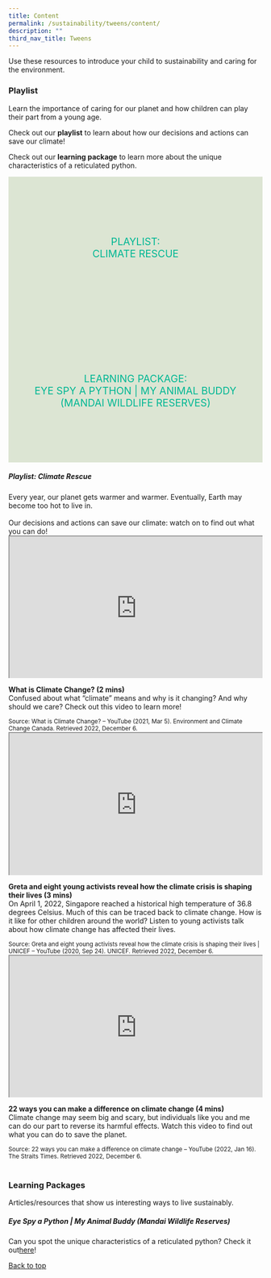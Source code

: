 ```yaml
---
title: Content
permalink: /sustainability/tweens/content/
description: ""
third_nav_title: Tweens
---
```

<style type="text/css">
/* Links */
.content a { color: #322987; }
.content a:focus,
.content a:hover { color: #28216c; }

/* Button Outline */
.bp-button { padding-left: 1.5rem; padding-right: 1.5rem; }
.bp-button.is-primary-outline { border: 1px solid #322987; color: #322987; background-color: transparent; text-decoration: none; }
.bp-button.is-primary-outline:focus,
.bp-button.is-primary-outline:hover { border: 1px solid #322987; color: #cff2e8; background-color: #322987; text-decoration: none; }

/* Responsive Iframe */
.responsive-iframe { position: absolute; top: 0; left: 0; bottom: 0; right: 0; width: 100%; height: 100%; }
.responsive-iframe-container { position: relative; overflow: hidden; width: 100%; }
.responsive-iframe-container.ratio-16by9 { padding-top: 56.25%; }
.responsive-iframe-container.ratio-4by3 { padding-top: 75%; }
.responsive-iframe-container.ratio-3by2 { padding-top: 66.66%; }
.responsive-iframe-container.ratio-1by1 { padding-top: 100%; }
	
/* Click Box */
.clickbox { display: block; position: relative; width: 100%; padding-bottom: 56.25%; background-color: transparent; }
.clickbox span { padding: .5rem; }
.clickbox a { position: absolute; display: flex; width: 100%; height: 100%; align-items: center; justify-content: center; font-size: 1.25rem; text-align: center; text-decoration: none; text-transform: uppercase; }
.clickbox a:focus,
.clickbox a:hover { text-decoration: none; }

/* Mint Jade */
.clickbox.is-mint-jade { background-color: #dce5d3; color: #00b794; }
.clickbox.is-mint-jade a { color: #00b794; }
.clickbox.is-mint-jade a:focus,
.clickbox.is-mint-jade a:hover { background-color: #00b794; color: #dce5d3; }	

</style>

Use these resources to introduce your child to sustainability and caring for the environment.

<h3 class="margin--bottom--lg"><b>Playlist</b></h3>
<p>Learn the importance of caring for our planet and how children can play their part from a young age.</p>

Check out our **playlist** to learn about how our decisions and actions can save our climate!

Check out our **learning package** to learn more about the unique characteristics of a reticulated python.

<div class="row is-multiline">
  <div class="col is-one-half">
    <div class="clickbox is-mint-jade">
      <a href="#playlist-climaterescue">
        <span>Playlist:<br>Climate Rescue</span>
      </a>
    </div>
  </div>
  <div class="col is-one-half">
    <div class="clickbox is-mint-jade">
      <a href="#lp-eyespy">
        <span>Learning Package:<br>Eye Spy a Python | My Animal Buddy (Mandai Wildlife Reserves)</span>
      </a>
    </div>
  </div>
  </div>


<h5 class="margin--bottom--lg" id="playlist-cityinnature"><b>Playlist: Climate Rescue</b></h5>
Every year, our planet gets warmer and warmer. Eventually, Earth may become too hot to live in.
<br><br>
Our decisions and actions can save our climate: watch on to find out what you can do! 

<div class="row is-multiline margin--bottom--lg">
  <div class="col is-two-fifths">
    <div class="responsive-iframe-container ratio-16by9">
      <iframe class="responsive-iframe" src="https://www.youtube.com/embed/QlQ-MEZgRGY"></iframe>
    </div>
	</div>
  <div class="col is-three-fifths">
    <p><b class="has-text-indigo">What is Climate Change? (2 mins)</b><br>Confused about what “climate” means and why is it changing? And why should we care? Check out this video to learn more! </p>
    <small>Source: What is Climate Change? – YouTube (2021, Mar 5). Environment and Climate Change Canada. Retrieved 2022, December 6.</small>
  </div>
</div>

<div class="row is-multiline margin--bottom--lg">
  <div class="col is-two-fifths">
    <div class="responsive-iframe-container ratio-16by9">
      <iframe class="responsive-iframe" src="https://www.youtube.com/embed/C7dwoqJzETA"></iframe>
    </div>
  </div>
  <div class="col is-three-fifths">
    <p><b class="has-text-indigo">Greta and eight young activists reveal how the climate crisis is shaping their lives (3 mins)</b><br>On April 1, 2022, Singapore reached a historical high temperature of 36.8 degrees Celsius. Much of this can be traced back to climate change. How is it like for other children around the world? Listen to young activists talk about how climate change has affected their lives. </p>
		<small>Source: Greta and eight young activists reveal how the climate crisis is shaping their lives | UNICEF – YouTube (2020, Sep 24). UNICEF. Retrieved 2022, December 6.</small>
  </div>
</div>

<div class="row is-multiline margin--bottom--lg">
  <div class="col is-two-fifths">
    <div class="responsive-iframe-container ratio-16by9">
      <iframe class="responsive-iframe" src="https://www.youtube.com/embed/AR_8haFgvgY"></iframe>
    </div>
  </div>
  <div class="col is-three-fifths">
<p><b class="has-text-indigo">22 ways you can make a difference on climate change (4 mins)</b><br>Climate change may seem big and scary, but individuals like you and me can do our part to reverse its harmful effects. Watch this video to find out what you can do to save the planet. </p>
    <small>Source: 22 ways you can make a difference on climate change – YouTube (2022, Jan 16). The Straits Times. Retrieved 2022, December 6.</small>
  </div>
</div>
<br>


<h3 class="margin--bottom--lg" id="lp-eyespy"><b>Learning Packages</b></h3>
Articles/resources that show us interesting ways to live sustainably.

<h5><b>Eye Spy a Python | My Animal Buddy (Mandai Wildlife Reserves)</b></h5>
Can you spot the unique characteristics of a reticulated python? Check it out<a target="_blank" href="https://mab.mandai.com/letscelebrate/snakegame.html">here</a>!

<p class="has-text-right margin--top--xl"><a href="#main-content">Back to top</a></p>